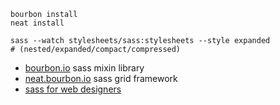     bourbon install
    neat install

    sass --watch stylesheets/sass:stylesheets --style expanded
    # (nested/expanded/compact/compressed)

* [bourbon.io](http://bourbon.io/) sass mixin library
* [neat.bourbon.io](http://neat.bourbon.io/) sass grid framework
* [sass for web designers](http://www.abookapart.com/products/sass-for-web-designers)
